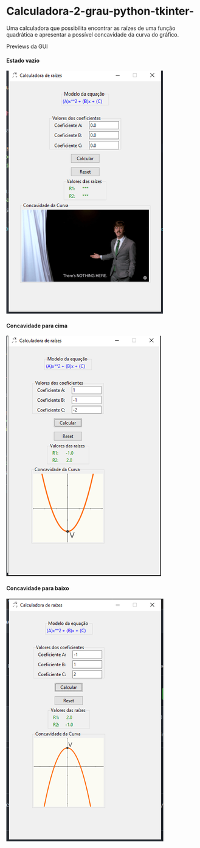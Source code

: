 # Calculadora-2-grau-python-tkinter-
Uma calculadora que possibilita encontrar as raízes de uma função quadrática e apresentar a possível concavidade da curva do gráfico.

Previews da GUI 

#### Estado vazio
![estado vazio](./preview/foto1.png)
#### Concavidade para cima
![concavidade para cima](./preview/foto2.png)
#### Concavidade para baixo
![concavidade para baixo](./preview/foto3.png)